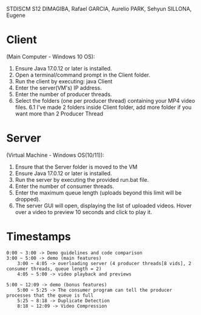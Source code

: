 STDISCM S12
DIMAGIBA, Rafael
GARCIA, Aurelio
PARK, Sehyun
SILLONA, Eugene

# Client 
(Main Computer - Windows 10 OS):
1. Ensure Java 17.0.12 or later is installed.
2. Open a terminal/command prompt in the Client folder.
3. Run the client by executing:
	java Client
4. Enter the server(VM's) IP address.
5. Enter the number of producer threads.
6. Select the folders (one per producer thread) containing your MP4 video files.
6.1 I've made 2 folders inside Client folder, add more folder if you want more than 2 Producer Thread

# Server 
(Virtual Machine - Windows OS(10/11)):
1. Ensure that the Server folder is moved to the VM
2. Ensure Java 17.0.12 or later is installed.
3. Run the server by executing the provided run.bat file.
4. Enter the number of consumer threads.
5. Enter the maximum queue length (uploads beyond this limit will be dropped).
6. The server GUI will open, displaying the list of uploaded videos. Hover over a video to preview 10 seconds and click to play it.

# Timestamps
```
0:00 ~ 3:00 -> Demo guidelines and code comparison
3:00 ~ 5:00 -> demo (main features)
	3:00 ~ 4:05 -> overloading server (4 producer threads[8 vids], 2 consumer threads, queue length = 2)
	4:05 ~ 5:00 -> video playback and previews

5:00 ~ 12:09 -> demo (bonus features)
	5:00 ~ 5:25 -> The consumer program can tell the producer processes that the queue is full
 	5:25 ~ 8:18 -> Duplicate Detection
  	8:18 ~ 12:09 -> Video Compression
```

